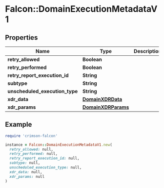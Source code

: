 # Falcon::DomainExecutionMetadataV1

## Properties

| Name | Type | Description | Notes |
| ---- | ---- | ----------- | ----- |
| **retry_allowed** | **Boolean** |  |  |
| **retry_performed** | **Boolean** |  |  |
| **retry_report_execution_id** | **String** |  |  |
| **subtype** | **String** |  |  |
| **unscheduled_execution_type** | **String** |  |  |
| **xdr_data** | [**DomainXDRData**](DomainXDRData.md) |  |  |
| **xdr_params** | [**DomainXDRParams**](DomainXDRParams.md) |  |  |

## Example

```ruby
require 'crimson-falcon'

instance = Falcon::DomainExecutionMetadataV1.new(
  retry_allowed: null,
  retry_performed: null,
  retry_report_execution_id: null,
  subtype: null,
  unscheduled_execution_type: null,
  xdr_data: null,
  xdr_params: null
)
```

